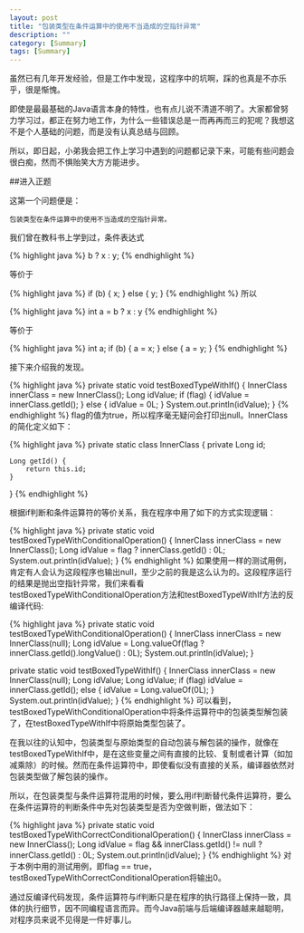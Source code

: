 ```yaml
---
layout: post
title: "包装类型在条件运算中的使用不当造成的空指针异常"
description: ""
category: [Summary]
tags: [Summary]
---
```

<link rel="stylesheet" href="{{ site.baseurl }}/css/pygments.css">

虽然已有几年开发经验，但是工作中发现，这程序中的坑啊，踩的也真是不亦乐乎，很是惭愧。

即使是最最基础的Java语言本身的特性，也有点儿说不清道不明了。大家都曾努力学习过，都正在努力地工作，为什么一些错误总是一而再再而三的犯呢？我想这不是个人基础的问题，而是没有认真总结与回顾。

所以，即日起，小弟我会把工作上学习中遇到的问题都记录下来，可能有些问题会很白痴，然而不惧贻笑大方方能进步。

<!-- more -->

##进入正题

这第一个问题便是：

```
包装类型在条件运算中的使用不当造成的空指针异常。
```

我们曾在教科书上学到过，条件表达式

{% highlight java %}
b ? x : y;
{% endhighlight %}

等价于

{% highlight java %}
if (b) {
  x;
} else {
  y;
}
{% endhighlight %}
所以

{% highlight java %}
int a = b ? x : y
{% endhighlight %}

等价于

{% highlight java %}
int a;
if (b) {
  a = x;
} else {
  a = y;
}
{% endhighlight %}

接下来介绍我的发现。

{% highlight java %}
private static void testBoxedTypeWithIf() {
    InnerClass innerClass = new InnerClass();
    Long idValue;
    if (flag) {
        idValue = innerClass.getId();
    } else {
        idValue = 0L;
    }
    System.out.println(idValue);
}
{% endhighlight %}
flag的值为true，所以程序毫无疑问会打印出null。InnerClass的简化定义如下：

{% highlight java %}
private static class InnerClass {
    private Long id;
    
    Long getId() {
        return this.id;
    }
}
{% endhighlight %}

根据if判断和条件运算符的等价关系，我在程序中用了如下的方式实现逻辑：

{% highlight java %}
private static void testBoxedTypeWithConditionalOperation() {
    InnerClass innerClass = new InnerClass();
    Long idValue = flag ? innerClass.getId() : 0L;
    System.out.println(idValue);
}
{% endhighlight %}
如果使用一样的测试用例，肯定有人会认为这段程序也输出null，至少之前的我是这么认为的。这段程序运行的结果是抛出空指针异常，我们来看看testBoxedTypeWithConditionalOperation方法和testBoxedTypeWithIf方法的反编译代码:

{% highlight java %}
private static void testBoxedTypeWithConditionalOperation() {
    InnerClass innerClass = new InnerClass(null);
    Long idValue = Long.valueOf(flag ? innerClass.getId().longValue() : 0L);
    System.out.println(idValue);
}

private static void testBoxedTypeWithIf() {
    InnerClass innerClass = new InnerClass(null);
    Long idValue;
    Long idValue;
    if (flag)
      idValue = innerClass.getId();
    else {
      idValue = Long.valueOf(0L);
    }
    System.out.println(idValue);
}
{% endhighlight %}
可以看到，testBoxedTypeWithConditionalOperation中将条件运算符中的包装类型解包装了，在testBoxedTypeWithIf中将原始类型包装了。

在我以往的认知中，包装类型与原始类型的自动包装与解包装的操作，就像在testBoxedTypeWithIf中，是在这些变量之间有直接的比较、复制或者计算（如加减乘除）的时候。然而在条件运算符中，即使看似没有直接的关系，编译器依然对包装类型做了解包装的操作。

所以，在包装类型与条件运算符混用的时候，要么用if判断替代条件运算符，要么在条件运算符的判断条件中先对包装类型是否为空做判断，做法如下：

{% highlight java %}
private static void testBoxedTypeWithCorrectConditionalOperation() {
    InnerClass innerClass = new InnerClass();
    Long idValue = flag && innerClass.getId() != null ? innerClass.getId() : 0L;
    System.out.println(idValue);
}
{% endhighlight %}
对于本例中用的测试用例，即flag == true，testBoxedTypeWithCorrectConditionalOperation将输出0。

通过反编译代码发现，条件运算符与if判断只是在程序的执行路径上保持一致，具体的执行细节，因不同编程语言而异。而今Java前端与后端编译器越来越聪明，对程序员来说不见得是一件好事儿。